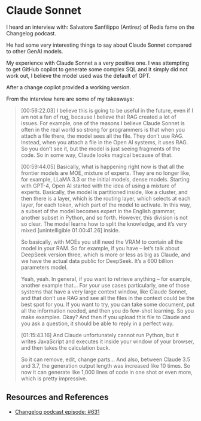 # Claude Sonnet

I heard an interview with: Salvatore Sanfilippo (Antirez) of Redis fame on the Changelog podcast.

He had some very interesting things to say about Claude Sonnet compared to other GenAI models.

My experience with Claude Sonnet a a very positive one. I was attempting to get GitHub copilot to generate some complex SQL
and it simply did not work out, I believe the model used was the default of GPT.

After a change copilot provided a working version.

From the interview here are some of my takeaways:

> [00:56:22.03] I believe this is going to be useful in the future, even if I am not a fan of rug, because I believe that RAG created a lot of issues. For example, one of the reasons I believe Claude Sonnet is often in the real world so strong for programmers is that when you attach a file there, the model sees all the file. They don’t use RAG. Instead, when you attach a file in the Open AI systems, it uses RAG. So you don’t see it, but the model is just seeing fragments of the code. So in some way, Claude looks magical because of that.
>
>
> [00:59:44.05] Basically, what is happening right now is that all the frontier models are MOE, mixture of experts. They are no longer like, for example, LLaMA 3.3 or the initial models, dense models. Starting with GPT-4, Open AI started with the idea of using a mixture of experts. Basically, the model is partitioned inside, like a cluster, and then there is a layer, which is the routing layer, which selects at each layer, for each token, which part of the model to activate. In this way, a subset of the model becomes expert in the English grammar, another subset in Python, and so forth. However, this division is not so clear. The model learns how to split the knowledge, and it’s very mixed [unintelligible 01:00:41.26] inside.
>
> So basically, with MOEs you still need the VRAM to contain all the model in your RAM. So for example, if you have – let’s talk about DeepSeek version three, which is more or less as big as Claude, and we have the actual data public for DeepSeek. It’s a 600 billion parameters model.
>
>
> Yeah, yeah. In general, if you want to retrieve anything – for example, another example that… For your use cases particularly, one of those systems that have a very large context window, like Claude Sonnet, and that don’t use RAG and see all the files in the context could be the best spot for you. If you want to try, you can take some document, put all the information needed, and then you do few-shot learning. So you make examples. Okay? And then if you upload this file to Claude and you ask a question, it should be able to reply in a perfect way.
>
>
> [01:15:43.16] And Claude unfortunately cannot run Python, but it writes JavaScript and executes it inside your window of your browser, and then takes the calculation back.
>
>
> So it can remove, edit, change parts… And also, between Claude 3.5 and 3.7, the generation output length was increased like 10 times. So now it can generate like 1,000 lines of code in one shot or even more, which is pretty impressive.
>

## Resources and References

- [Changelog podcast episode: #631](https://changelog.com/podcast/631)
